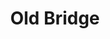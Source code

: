 ---
title: "Old Bridge"
url: /ciudad-autonoma-de-buenos-aires/old-bridge-avenida-cordoba/
shop: ropa
---
